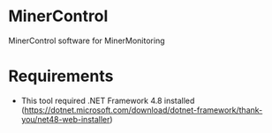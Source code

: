 # MinerControl
MinerControl software for MinerMonitoring

# Requirements

- This tool required .NET Framework 4.8 installed (https://dotnet.microsoft.com/download/dotnet-framework/thank-you/net48-web-installer)
